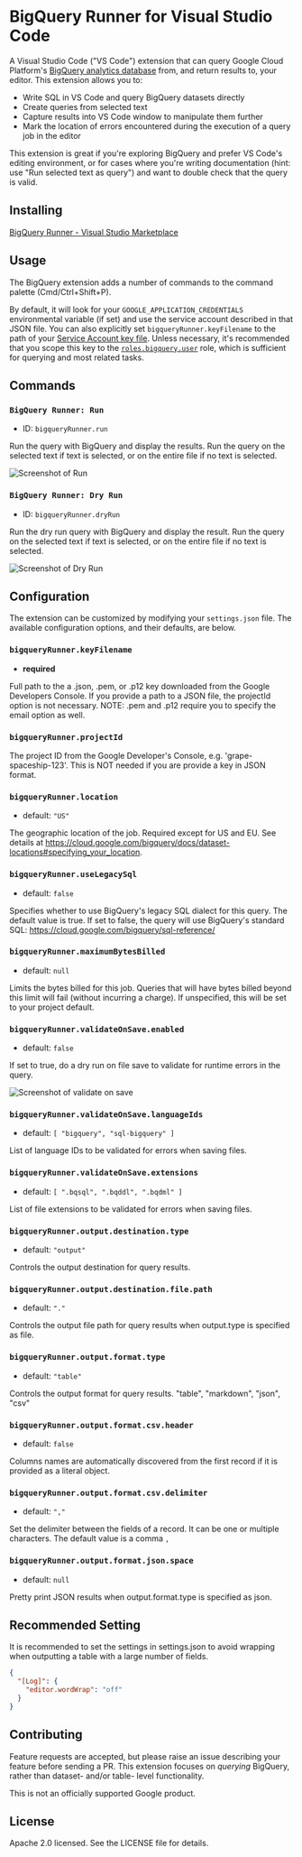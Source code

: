 # BigQuery Runner for Visual Studio Code

A Visual Studio Code ("VS Code") extension that can query Google Cloud Platform's [BigQuery analytics database](https://cloud.google.com/bigquery/) from, and return results to, your editor. This extension allows you to:

- Write SQL in VS Code and query BigQuery datasets directly
- Create queries from selected text
- Capture results into VS Code window to manipulate them further
- Mark the location of errors encountered during the execution of a query job in the editor

This extension is great if you're exploring BigQuery and prefer VS Code's editing environment, or for cases where you're writing documentation (hint: use "Run selected text as query") and want to double check that the query is valid.

## Installing

[BigQuery Runner \- Visual Studio Marketplace](https://marketplace.visualstudio.com/items?itemName=minodisk.bigquery-runner)

## Usage

The BigQuery extension adds a number of commands to the command palette (Cmd/Ctrl+Shift+P).

By default, it will look for your `GOOGLE_APPLICATION_CREDENTIALS` environmental variable (if set) and use the service account described in that JSON file. You can also explicitly set `bigqueryRunner.keyFilename` to the path of your [Service Account key file](https://cloud.google.com/docs/authentication/getting-started). Unless necessary, it's recommended that you scope this key to the [`roles.bigquery.user`](https://cloud.google.com/bigquery/docs/access-control#permissions_and_roles) role, which is sufficient for querying and most related tasks.

## Commands

### `BigQuery Runner: Run`

- ID: `bigqueryRunner.run`

Run the query with BigQuery and display the results. Run the query on the selected text if text is selected, or on the entire file if no text is selected.

![Screenshot of Run](screenshots/run.gif)

### `BigQuery Runner: Dry Run`

- ID: `bigqueryRunner.dryRun`

Run the dry run query with BigQuery and display the result. Run the query on the selected text if text is selected, or on the entire file if no text is selected.

![Screenshot of Dry Run](screenshots/dry-run.gif)

## Configuration

The extension can be customized by modifying your `settings.json` file. The available configuration options, and their defaults, are below.

### `bigqueryRunner.keyFilename`

- **required**

Full path to the a .json, .pem, or .p12 key downloaded from the Google Developers Console. If you provide a path to a JSON file, the projectId option is not necessary. NOTE: .pem and .p12 require you to specify the email option as well.

### `bigqueryRunner.projectId`

The project ID from the Google Developer's Console, e.g. 'grape-spaceship-123'. This is NOT needed if you are provide a key in JSON format.

### `bigqueryRunner.location`

- default: `"US"`

The geographic location of the job. Required except for US and EU. See details at https://cloud.google.com/bigquery/docs/dataset-locations#specifying_your_location.

### `bigqueryRunner.useLegacySql`

- default: `false`

Specifies whether to use BigQuery's legacy SQL dialect for this query. The default value is true. If set to false, the query will use BigQuery's standard SQL: https://cloud.google.com/bigquery/sql-reference/

### `bigqueryRunner.maximumBytesBilled`

- default: `null`

Limits the bytes billed for this job. Queries that will have bytes billed beyond this limit will fail (without incurring a charge). If unspecified, this will be set to your project default.

### `bigqueryRunner.validateOnSave.enabled`

- default: `false`

If set to true, do a dry run on file save to validate for runtime errors in the query.

![Screenshot of validate on save](screenshots/validate-error-on-save.gif)

### `bigqueryRunner.validateOnSave.languageIds`

- default: `[ "bigquery", "sql-bigquery" ]`

List of language IDs to be validated for errors when saving files.

### `bigqueryRunner.validateOnSave.extensions`

- default: `[ ".bqsql", ".bqddl", ".bqdml" ]`

List of file extensions to be validated for errors when saving files.

### `bigqueryRunner.output.destination.type`

- default: `"output"`

Controls the output destination for query results.

### `bigqueryRunner.output.destination.file.path`

- default: `"."`

Controls the output file path for query results when output.type is specified as file.

### `bigqueryRunner.output.format.type`

- default: `"table"`

Controls the output format for query results. "table", "markdown", "json", "csv"

### `bigqueryRunner.output.format.csv.header`

- default: `false`

Columns names are automatically discovered from the first record if it is provided as a literal object.

### `bigqueryRunner.output.format.csv.delimiter`

- default: `","`

Set the delimiter between the fields of a record. It can be one or multiple characters. The default value is a comma `,`

### `bigqueryRunner.output.format.json.space`

- default: `null`

Pretty print JSON results when output.format.type is specified as json.

## Recommended Setting

It is recommended to set the settings in settings.json to avoid wrapping when outputting a table with a large number of fields.

```json:settings.json
{
  "[Log]": {
    "editor.wordWrap": "off"
  }
}
```

## Contributing

Feature requests are accepted, but please raise an issue describing your feature before sending a PR. This extension focuses on _querying_ BigQuery, rather than dataset- and/or table- level functionality.

This is not an officially supported Google product.

## License

Apache 2.0 licensed. See the LICENSE file for details.
